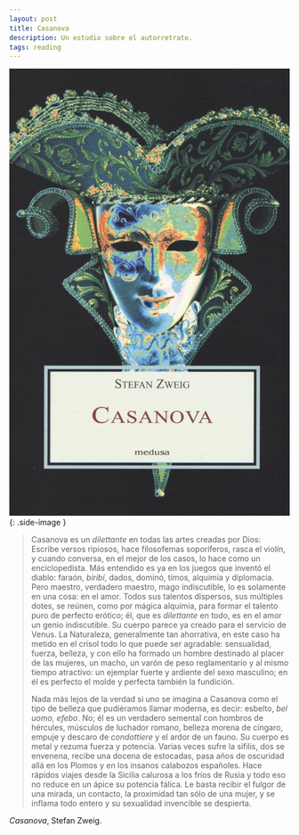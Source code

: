 ```yaml
---
layout: post
title: Casanova
description: Un estudio sobre el autorretrato.
tags: reading
---
```


![Casanova. Stefan Zweig][1]
{: .side-image }

> Casanova es un *dilettante* en todas las artes creadas por Dios: Escribe versos
> ripiosos, hace filosofemas soporíferos, rasca el violín, y cuando conversa, en
> el mejor de los casos, lo hace como un enciclopedista. Más entendido es ya en
> los juegos que inventó el diablo: faraón, *biribí*, dados, dominó, timos,
> alquimia y diplomacia. Pero maestro, verdadero maestro, mago indiscutible, lo
> es solamente en una cosa: en el amor. Todos sus talentos dispersos, sus
> múltiples dotes, se reúnen, como por mágica alquimia, para formar el talento
> puro de perfecto erótico; él, que es *dilettante* en todo, es en el amor un
> genio indiscutible. Su cuerpo parece ya creado para el servicio de Venus. La
> Naturaleza, generalmente tan ahorrativa, en este caso ha metido en el crisol
> todo lo que puede ser agradable: sensualidad, fuerza, belleza, y con ello ha
> formado un hombre destinado al placer de las mujeres, un macho, un varón de
> peso reglamentario y al mismo tiempo atractivo: un ejemplar fuerte y ardiente
> del sexo masculino; en él es perfecto el molde y perfecta también la fundición.
>
> Nada más lejos de la verdad si uno se imagina a Casanova como el tipo de
> belleza que pudiéramos llamar moderna, es decir: esbelto, *bel uomo, efebo*.
> No; él es un verdadero semental con hombros de hércules, músculos de luchador
> romano, belleza morena de cíngaro, empuje y descaro de *condottiere* y el ardor
> de un fauno. Su cuerpo es metal y rezuma fuerza y potencia. Varias veces sufre
> la sífilis, dos se envenena, recibe una docena de estocadas, pasa años de
> oscuridad allá en los Plomos y en los insanos calabozos españoles. Hace rápidos
> viajes desde la Sicilia calurosa a los fríos de Rusia y todo eso no reduce en
> un ápice su potencia fálica. Le basta recibir el fulgor de una mirada, un
> contacto, la proximidad tan sólo de una mujer, y se inflama todo entero y su
> sexualidad invencible se despierta.

*Casanova*, Stefan Zweig.


[1]: /assets/images/notes/casanova-stefan-zweig.jpg

